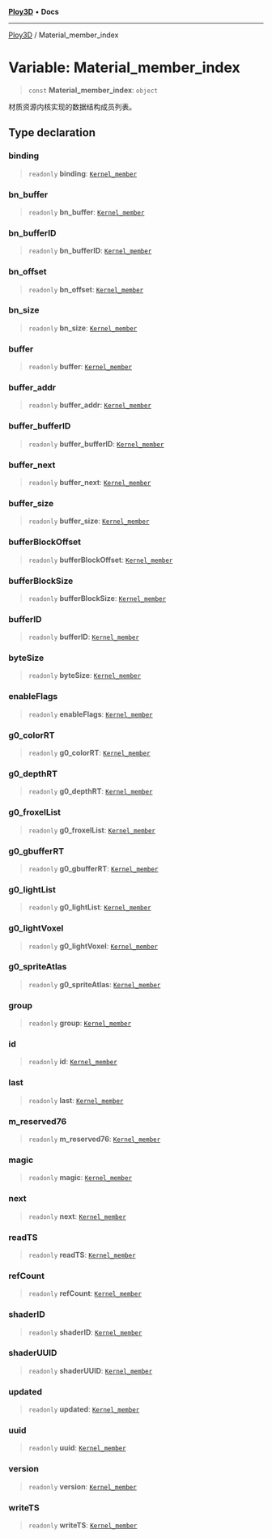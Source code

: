 [**Ploy3D**](../README.md) • **Docs**

***

[Ploy3D](../README.md) / Material\_member\_index

# Variable: Material\_member\_index

> `const` **Material\_member\_index**: `object`

材质资源内核实现的数据结构成员列表。

## Type declaration

### binding

> `readonly` **binding**: [`Kernel_member`](../type-aliases/Kernel_member.md)

### bn\_buffer

> `readonly` **bn\_buffer**: [`Kernel_member`](../type-aliases/Kernel_member.md)

### bn\_bufferID

> `readonly` **bn\_bufferID**: [`Kernel_member`](../type-aliases/Kernel_member.md)

### bn\_offset

> `readonly` **bn\_offset**: [`Kernel_member`](../type-aliases/Kernel_member.md)

### bn\_size

> `readonly` **bn\_size**: [`Kernel_member`](../type-aliases/Kernel_member.md)

### buffer

> `readonly` **buffer**: [`Kernel_member`](../type-aliases/Kernel_member.md)

### buffer\_addr

> `readonly` **buffer\_addr**: [`Kernel_member`](../type-aliases/Kernel_member.md)

### buffer\_bufferID

> `readonly` **buffer\_bufferID**: [`Kernel_member`](../type-aliases/Kernel_member.md)

### buffer\_next

> `readonly` **buffer\_next**: [`Kernel_member`](../type-aliases/Kernel_member.md)

### buffer\_size

> `readonly` **buffer\_size**: [`Kernel_member`](../type-aliases/Kernel_member.md)

### bufferBlockOffset

> `readonly` **bufferBlockOffset**: [`Kernel_member`](../type-aliases/Kernel_member.md)

### bufferBlockSize

> `readonly` **bufferBlockSize**: [`Kernel_member`](../type-aliases/Kernel_member.md)

### bufferID

> `readonly` **bufferID**: [`Kernel_member`](../type-aliases/Kernel_member.md)

### byteSize

> `readonly` **byteSize**: [`Kernel_member`](../type-aliases/Kernel_member.md)

### enableFlags

> `readonly` **enableFlags**: [`Kernel_member`](../type-aliases/Kernel_member.md)

### g0\_colorRT

> `readonly` **g0\_colorRT**: [`Kernel_member`](../type-aliases/Kernel_member.md)

### g0\_depthRT

> `readonly` **g0\_depthRT**: [`Kernel_member`](../type-aliases/Kernel_member.md)

### g0\_froxelList

> `readonly` **g0\_froxelList**: [`Kernel_member`](../type-aliases/Kernel_member.md)

### g0\_gbufferRT

> `readonly` **g0\_gbufferRT**: [`Kernel_member`](../type-aliases/Kernel_member.md)

### g0\_lightList

> `readonly` **g0\_lightList**: [`Kernel_member`](../type-aliases/Kernel_member.md)

### g0\_lightVoxel

> `readonly` **g0\_lightVoxel**: [`Kernel_member`](../type-aliases/Kernel_member.md)

### g0\_spriteAtlas

> `readonly` **g0\_spriteAtlas**: [`Kernel_member`](../type-aliases/Kernel_member.md)

### group

> `readonly` **group**: [`Kernel_member`](../type-aliases/Kernel_member.md)

### id

> `readonly` **id**: [`Kernel_member`](../type-aliases/Kernel_member.md)

### last

> `readonly` **last**: [`Kernel_member`](../type-aliases/Kernel_member.md)

### m\_reserved76

> `readonly` **m\_reserved76**: [`Kernel_member`](../type-aliases/Kernel_member.md)

### magic

> `readonly` **magic**: [`Kernel_member`](../type-aliases/Kernel_member.md)

### next

> `readonly` **next**: [`Kernel_member`](../type-aliases/Kernel_member.md)

### readTS

> `readonly` **readTS**: [`Kernel_member`](../type-aliases/Kernel_member.md)

### refCount

> `readonly` **refCount**: [`Kernel_member`](../type-aliases/Kernel_member.md)

### shaderID

> `readonly` **shaderID**: [`Kernel_member`](../type-aliases/Kernel_member.md)

### shaderUUID

> `readonly` **shaderUUID**: [`Kernel_member`](../type-aliases/Kernel_member.md)

### updated

> `readonly` **updated**: [`Kernel_member`](../type-aliases/Kernel_member.md)

### uuid

> `readonly` **uuid**: [`Kernel_member`](../type-aliases/Kernel_member.md)

### version

> `readonly` **version**: [`Kernel_member`](../type-aliases/Kernel_member.md)

### writeTS

> `readonly` **writeTS**: [`Kernel_member`](../type-aliases/Kernel_member.md)
